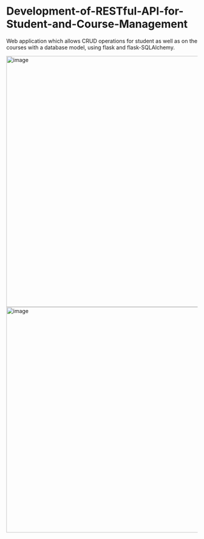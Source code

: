# Development-of-RESTful-API-for-Student-and-Course-Management

Web application which allows CRUD operations for student as well as on the courses with a database model, using flask and flask-SQLAlchemy.




<img width="661" alt="image" src="https://github.com/Hemanth4106/Development-of-RESTful-API-for-Student-and-Course-Management/assets/108258047/01086968-91d1-4a19-8b8e-747206a3575c">


<img width="594" alt="image" src="https://github.com/Hemanth4106/Development-of-RESTful-API-for-Student-and-Course-Management/assets/108258047/63eee5ad-20e6-4d5b-86ad-6686caab1463">


